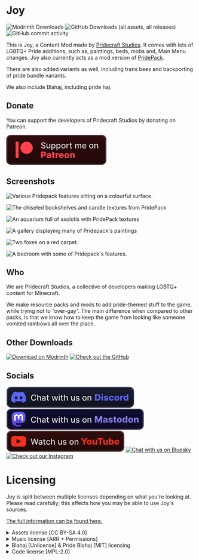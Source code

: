 # Joy

![Modrinth Downloads](https://img.shields.io/modrinth/dt/qwgCXyzw?logo=modrinth&label=Modrinth%20downloads&color=%231bd96a&style=for-the-badge)
![GitHub Downloads (all assets, all releases)](https://img.shields.io/github/downloads/pridecraft-studios/joy/total?style=for-the-badge&logo=github&label=Github%20Downloads)
![GitHub commit activity](https://img.shields.io/github/commit-activity/t/pridecraft-studios/joy?style=for-the-badge&logo=github)

This is Joy, a Content Mod made by [Pridecraft Studios](https://pridecraft.gay).
It comes with lots of LGBTQ+ Pride additions, such as, paintings, beds, mobs and, Main Menu changes. Joy also currently acts as a mod version of [PridePack](https://pridecraft.gay/pridepack).

There are also added variants as well, including trans bees and backporting of pride bundle variants.

We also include Blahaj, including pride haj.

## Donate

You can support the developers of Pridecraft Studios by donating on Patreon.

[![patreon](https://raw.githubusercontent.com/intergrav/devins-badges/c7fd18efdadd1c3f12ae56b49afd834640d2d797/assets/cozy/donate/patreon-singular_vector.svg)](https://donate.pridecraft.gay)

## Screenshots

![Various Pridepack features sitting on a colourful surface.](https://pridecraft.gay/gallery/pridepack/banner.avif)

![The chiseled bookshelves and candle textures from PridePack](https://pridecraft.gay/gallery/pridepack/bookshelves.jpeg)

![An aquarium full of axolotls with PridePack textures](https://pridecraft.gay/gallery/pridepack/aquarium.jpeg)

![A gallery displaying many of Pridepack's paintings](https://pridecraft.gay/gallery/pridepack/gallery.jpeg)

![Two foxes on a red carpet.](https://pridecraft.gay/gallery/pridepack/foxes.jpeg)

![A bedroom with some of Pridepack's features.](https://pridecraft.gay/gallery/pridepack/bedroom.jpeg)

## Who

We are Pridecraft Studios, a collective of developers making LGBTQ+ content for Minecraft.

We make resource packs and mods to add pride-themed stuff to the game, while trying not to “over-gay”.
The main difference when compared to other packs,
is that we know how to keep the game from looking like someone vomited rainbows all over the place.

## Other Downloads

[![Download on Modrinth](https://raw.githubusercontent.com/intergrav/devins-badges/c7fd18efdadd1c3f12ae56b49afd834640d2d797/assets/cozy-minimal/available/modrinth_vector.svg)](https://modrinth.com/project/joy)
[![Check out the GitHub](https://raw.githubusercontent.com/intergrav/devins-badges/c7fd18efdadd1c3f12ae56b49afd834640d2d797/assets/cozy-minimal/available/github_vector.svg)](https://git.pridecraft.gay/joy)

## Socials

[![Join our Discord](https://raw.githubusercontent.com/intergrav/devins-badges/c7fd18efdadd1c3f12ae56b49afd834640d2d797/assets/compact/social/discord-plural_vector.svg)](https://discord.pridecraft.gay)
[![Chat with us on Mastodon](https://raw.githubusercontent.com/intergrav/devins-badges/c7fd18efdadd1c3f12ae56b49afd834640d2d797/assets/compact/social/mastodon-plural_vector.svg)](https://tech.lgbt/@pridecraft)
[![Watch us on Youtube](https://raw.githubusercontent.com/intergrav/devins-badges/c7fd18efdadd1c3f12ae56b49afd834640d2d797/assets/compact/social/youtube-plural_vector.svg)](https://youtube.com/@pridecraftstudios)
[![Chat with us on Bluesky](https://badger-api-staging.worldwidepixel.ca/compact?gradientStart=00A5E4&gradientEnd=0076B1&lineOne=Chat%20with%20us%20on&lineTwo=Bluesky&colourOne=FFFFFF&colourTwo=FFFFFF&iconUrl=https://raw.githubusercontent.com/OzzyCzech/bluesky-icon/main/dist/bluesky-icon.white.png)](https://bsky.app/profile/pridecraft.gay)
[![Check out our Instagram](https://badger-api-staging.worldwidepixel.ca/compact?gradientStart=BA5353&gradientEnd=61003D&lineOne=Check%20out%20our&lineTwo=Instagram&colourOne=FFFFFF&colourTwo=FFF&iconUrl=https://uxwing.com/wp-content/themes/uxwing/download/brands-and-social-media/instagram-white-icon.png)](https://instagram.com/pridecraftstudios)

# Licensing

Joy is split between multiple licenses depending on what you're looking at.
Please read carefully; this affects how you may be able to use Joy's sources.

[The full information can be found here.][LICENSE]

<details><summary>Assets license [CC BY-SA 4.0]</summary>

<p><a property="dct:title" rel="cc:attributionURL" href="https://pridecraft.gay/pridepack">Joy's Assets</a> by <a rel="cc:attributionURL dct:creator" property="cc:attributionName" href="https://pridecraft.gay">Pridecraft Studios</a> is licensed under <a href="https://creativecommons.org/licenses/by-sa/4.0/?ref=chooser-v1" target="_blank" rel="license noopener noreferrer" style="display:inline-block;">CC BY-SA 4.0<img width="16" height="16" style="height:16px!important;margin-left:3px;vertical-align:text-bottom;" src="https://mirrors.creativecommons.org/presskit/icons/cc.svg?ref=chooser-v1" alt=""><img width="16" height="16" style="height:16px!important;margin-left:3px;vertical-align:text-bottom;" src="https://mirrors.creativecommons.org/presskit/icons/by.svg?ref=chooser-v1" alt=""><img width="16" height="16" style="height:16px!important;margin-left:3px;vertical-align:text-bottom;" src="https://mirrors.creativecommons.org/presskit/icons/sa.svg?ref=chooser-v1" alt=""></a></p>

This does *NOT* include the music. See the [music license][MUSIC] for usage terms.

This also does *NOT* include brand assets, including the rosettes in `icon.png`, and `*_rosette.png`.
These are All Rights Reserved.

</details>

<details><summary>Music license [ARR + Permissions]</summary>

The soundtracks for Joy are licensed from [WorldWidePixel](https://worldwidepixel.ca/),
under different terms and are **not** distributed under CC BY-SA 4.0.
[See here for licensing terms.][MUSIC]

In short:

- You must provide credit to WorldWidePixel
- You can not reupload this soundtrack verbatim
- You may use this soundtrack under the fair use doctrine including but not limited to the following:
    - Using this soundtrack in videos or streams

If you are unsure if you may use the soundtracks or wish to license the soundtracks for your own use, contact
WorldWidePixel on Discord via `@worldwidepixel` or contact using [their public email](mailto:hello@worldwidepixel.ca).

</details>

<details><summary>Blahaj [Unlicense] & Pride Blahaj [MIT] licensing</summary>

The core code was taken from [DaFuqs] and [hibiii] under the [Unlicense][BLAHAJ-BASE].

Pride Blahajs were taken from [musicalskele] under the [MIT License][BLAHAJ-PRIDE].

</details>

<details><summary>Code license [MPL-2.0]</summary>

The code for Joy is available under the [MPL-2.0][LICENSE-CODE].

</details>

[LICENSE]: https://git.pridecraft.gay/joy/tree/HEAD/LICENSE.md

[CODE]: https://git.pridecraft.gay/joy/tree/HEAD/LICENSE-CODE

[BLAHAJ-BASE]: https://git.pridecraft.gay/joy/tree/HEAD/LICENSE-BLAHAJ-BASE

[BLAHAJ-PRIDE]: https://git.pridecraft.gay/joy/tree/HEAD/LICENSE-BLAHAJ-PRIDE

[ASSETS]: https://git.pridecraft.gay/joy/tree/HEAD/LICENSE-ASSETS

[MUSIC]: https://git.pridecraft.gay/joy/tree/HEAD/LICENSE-MUSIC

[DaFuqs]: https://github.com/DaFuqs/Blahaj

[hibiii]: https://github.com/hibiii/Blahaj

[musicalskele]: https://github.com/musicalskele/blahaj

[Pride Pack]: https://git.pridecraft.gay/pridepack
